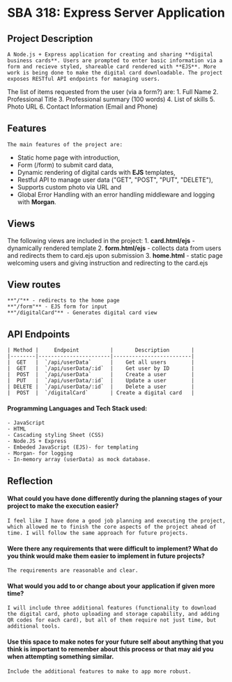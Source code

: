 # SBA 318: Express Server Application

## Project Description
`A Node.js + Express application for creating and sharing **digital business cards**. Users are prompted to enter basic information via a form and recieve styled, shareable card rendered with **EJS**. More work is being done to make the digital card downloadable. The project exposes RESTful API endpoints for managing users.`

The list of items requested from the user (via a form?) are:
    1. Full Name
    2. Professional Title
    3. Professional summary (100 words)
    4. List of skills
    5. Photo URL
    6. Contact Information (Email and Phone)

## Features
`The main features of the project are:`
 - Static home page with introduction,
 - Form (/form) to submit card data,
 - Dynamic rendering of digital cards with **EJS** templates,
 - Restful API to manage user data ("GET", "POST", "PUT", "DELETE"),
 - Supports custom photo via URL and
 - Global Error Handling with an error handling middleware and logging with **Morgan**.

## Views
The following views are included in the project:
    1. **card.html/ejs** - dynamically rendered template
    2. **form.html/ejs** - collects data from users and redirects them to card.ejs upon submission
    3. **home.html** - static page welcoming users and giving instruction and redirecting to the card.ejs

## View routes
    **"/"** - redirects to the home page
    **"/form"** - EJS form for input
    **"/digitalCard"** - Generates digital card view

## API Endpoints

    | Method |     Endpoint          |       Description       |
    |--------|-----------------------|-------------------------|
    |  GET   |  `/api/userData`      |    Get all users        |
    |  GET   |  `/api/userData/:id`  |    Get user by ID       |
    |  POST  |  `/api/userData`      |    Create a user        |
    |  PUT   |  `/api/userData/:id`  |    Update a user        |
    | DELETE |  `/api/userData/:id`  |    Delete a user        |
    |  POST  |  `/digitalCard`       | Create a digital card   |


#### Programming Languages and Tech Stack used:
    - JavaScript
    - HTML
    - Cascading styling Sheet (CSS) 
    - Node.JS + Express
    - Embeded JavaScript (EJS)- for templating
    - Morgan- for logging
    - In-memory array (userData) as mock database.

## Reflection

 #### What could you have done differently during the planning stages of your project to make the execution easier?
`I feel like I have done a good job planning and executing the project, which allowed me to finish the core aspects of the project ahead of time. I will follow the same approach for future projects.`

 #### Were there any requirements that were difficult to implement? What do you think would make them easier to implement in future projects?
`The requirements are reasonable and clear.`

 #### What would you add to or change about your application if given more time?
`I will include three additional features (functionality to download the digital card, photo uploading and storage capability, and adding QR codes for each card), but all of them require not just time, but additional tools.`

 #### Use this space to make notes for your future self about anything that you think is important to remember about this process or that may aid you when attempting something similar.
`Include the additional features to make to app more robust.`
